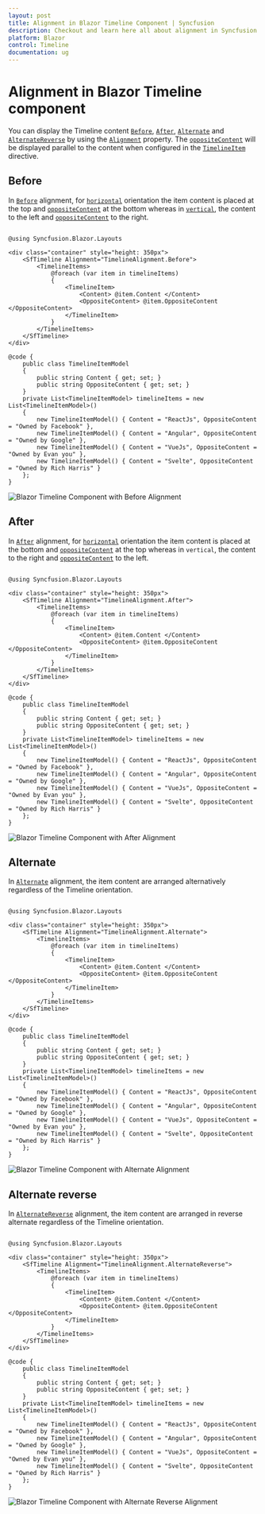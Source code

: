 ```yaml
---
layout: post
title: Alignment in Blazor Timeline Component | Syncfusion
description: Checkout and learn here all about alignment in Syncfusion Blazor Timeline component and more details.
platform: Blazor
control: Timeline
documentation: ug
---
```


# Alignment in Blazor Timeline component

You can display the Timeline content [`Before`](https://help.syncfusion.com/cr/blazor/Syncfusion.Blazor.Layouts.TimelineAlignment.html#Syncfusion_Blazor_Layouts_TimelineAlignment_Before), [`After`](https://help.syncfusion.com/cr/blazor/Syncfusion.Blazor.Layouts.TimelineAlignment.html#Syncfusion_Blazor_Layouts_TimelineAlignment_After), [`Alternate`](https://help.syncfusion.com/cr/blazor/Syncfusion.Blazor.Layouts.TimelineAlignment.html#Syncfusion_Blazor_Layouts_TimelineAlignment_Alternate) and [`AlternateReverse`](https://help.syncfusion.com/cr/blazor/Syncfusion.Blazor.Layouts.TimelineAlignment.html#Syncfusion_Blazor_Layouts_TimelineAlignment_AlternateReverse) by using the [`Alignment`](https://help.syncfusion.com/cr/blazor/Syncfusion.Blazor.Layouts.SfTimeline.html#Syncfusion_Blazor_Layouts_SfTimeline_Alignment) property. The [`oppositeContent`](https://help.syncfusion.com/cr/blazor/Syncfusion.Blazor.Layouts.TimelineItem.html#Syncfusion_Blazor_Layouts_TimelineItem_OppositeContent) will be displayed parallel to the content when configured in the [`TimelineItem`](https://help.syncfusion.com/cr/blazor/Syncfusion.Blazor.Layouts.TimelineItem.html) directive.

## Before

In [`Before`](https://help.syncfusion.com/cr/blazor/Syncfusion.Blazor.Layouts.TimelineAlignment.html#Syncfusion_Blazor_Layouts_TimelineAlignment_Before) alignment, for [`horizontal`](https://help.syncfusion.com/cr/blazor/Syncfusion.Blazor.Layouts.TimelineOrientation.html#Syncfusion_Blazor_Layouts_TimelineOrientation_Horizontal) orientation the item content is placed at the top and [`oppositeContent`](https://help.syncfusion.com/cr/blazor/Syncfusion.Blazor.Layouts.TimelineItem.html#Syncfusion_Blazor_Layouts_TimelineItem_OppositeContent) at the bottom whereas in [`vertical`](https://help.syncfusion.com/cr/blazor/Syncfusion.Blazor.Layouts.TimelineOrientation.html#Syncfusion_Blazor_Layouts_TimelineOrientation_Vertical), the content to the left and [`oppositeContent`](https://help.syncfusion.com/cr/blazor/Syncfusion.Blazor.Layouts.TimelineItem.html#Syncfusion_Blazor_Layouts_TimelineItem_OppositeContent) to the right.

```cshtml

@using Syncfusion.Blazor.Layouts

<div class="container" style="height: 350px">
    <SfTimeline Alignment="TimelineAlignment.Before">
        <TimelineItems>
            @foreach (var item in timelineItems)
            {
                <TimelineItem>
                    <Content> @item.Content </Content>
                    <OppositeContent> @item.OppositeContent </OppositeContent>
                </TimelineItem>
            }
        </TimelineItems>
    </SfTimeline>
</div>

@code {
    public class TimelineItemModel
    {
        public string Content { get; set; }
        public string OppositeContent { get; set; }
    }
    private List<TimelineItemModel> timelineItems = new List<TimelineItemModel>()
    {
        new TimelineItemModel() { Content = "ReactJs", OppositeContent = "Owned by Facebook" },
        new TimelineItemModel() { Content = "Angular", OppositeContent = "Owned by Google" },
        new TimelineItemModel() { Content = "VueJs", OppositeContent = "Owned by Evan you" },
        new TimelineItemModel() { Content = "Svelte", OppositeContent = "Owned by Rich Harris" }
    };
}

```

![Blazor Timeline Component with Before Alignment](./images/Blazor-align-before.png)

## After

In [`After`](https://help.syncfusion.com/cr/blazor/Syncfusion.Blazor.Layouts.TimelineAlignment.html#Syncfusion_Blazor_Layouts_TimelineAlignment_After) alignment, for [`horizontal`](https://help.syncfusion.com/cr/blazor/Syncfusion.Blazor.Layouts.TimelineOrientation.html#Syncfusion_Blazor_Layouts_TimelineOrientation_Horizontal) orientation the item content is placed at the bottom and [`oppositeContent`](https://help.syncfusion.com/cr/blazor/Syncfusion.Blazor.Layouts.TimelineItem.html#Syncfusion_Blazor_Layouts_TimelineItem_OppositeContent) at the top whereas in `vertical`, the content to the right and [`oppositeContent`](https://help.syncfusion.com/cr/blazor/Syncfusion.Blazor.Layouts.TimelineItem.html#Syncfusion_Blazor_Layouts_TimelineItem_OppositeContent) to the left.

```cshtml

@using Syncfusion.Blazor.Layouts

<div class="container" style="height: 350px">
    <SfTimeline Alignment="TimelineAlignment.After">
        <TimelineItems>
            @foreach (var item in timelineItems)
            {
                <TimelineItem>
                    <Content> @item.Content </Content>
                    <OppositeContent> @item.OppositeContent </OppositeContent>
                </TimelineItem>
            }
        </TimelineItems>
    </SfTimeline>
</div>

@code {
    public class TimelineItemModel
    {
        public string Content { get; set; }
        public string OppositeContent { get; set; }
    }
    private List<TimelineItemModel> timelineItems = new List<TimelineItemModel>()
    {
        new TimelineItemModel() { Content = "ReactJs", OppositeContent = "Owned by Facebook" },
        new TimelineItemModel() { Content = "Angular", OppositeContent = "Owned by Google" },
        new TimelineItemModel() { Content = "VueJs", OppositeContent = "Owned by Evan you" },
        new TimelineItemModel() { Content = "Svelte", OppositeContent = "Owned by Rich Harris" }
    };
}

```

![Blazor Timeline Component with After Alignment](./images/Blazor-align-after.png)

## Alternate

In [`Alternate`](https://help.syncfusion.com/cr/blazor/Syncfusion.Blazor.Layouts.TimelineAlignment.html#Syncfusion_Blazor_Layouts_TimelineAlignment_Alternate) alignment, the item content are arranged alternatively regardless of the Timeline orientation.

```cshtml

@using Syncfusion.Blazor.Layouts

<div class="container" style="height: 350px">
    <SfTimeline Alignment="TimelineAlignment.Alternate">
        <TimelineItems>
            @foreach (var item in timelineItems)
            {
                <TimelineItem>
                    <Content> @item.Content </Content>
                    <OppositeContent> @item.OppositeContent </OppositeContent>
                </TimelineItem>
            }
        </TimelineItems>
    </SfTimeline>
</div>

@code {
    public class TimelineItemModel
    {
        public string Content { get; set; }
        public string OppositeContent { get; set; }
    }
    private List<TimelineItemModel> timelineItems = new List<TimelineItemModel>()
    {
        new TimelineItemModel() { Content = "ReactJs", OppositeContent = "Owned by Facebook" },
        new TimelineItemModel() { Content = "Angular", OppositeContent = "Owned by Google" },
        new TimelineItemModel() { Content = "VueJs", OppositeContent = "Owned by Evan you" },
        new TimelineItemModel() { Content = "Svelte", OppositeContent = "Owned by Rich Harris" }
    };
}

```

![Blazor Timeline Component with Alternate Alignment](./images/Blazor-align-alternate.png)

## Alternate reverse

In [`AlternateReverse`](https://help.syncfusion.com/cr/blazor/Syncfusion.Blazor.Layouts.TimelineAlignment.html#Syncfusion_Blazor_Layouts_TimelineAlignment_AlternateReverse) alignment, the item content are arranged in reverse alternate regardless of the Timeline orientation.

```cshtml

@using Syncfusion.Blazor.Layouts

<div class="container" style="height: 350px">
    <SfTimeline Alignment="TimelineAlignment.AlternateReverse">
        <TimelineItems>
            @foreach (var item in timelineItems)
            {
                <TimelineItem>
                    <Content> @item.Content </Content>
                    <OppositeContent> @item.OppositeContent </OppositeContent>
                </TimelineItem>
            }
        </TimelineItems>
    </SfTimeline>
</div>

@code {
    public class TimelineItemModel
    {
        public string Content { get; set; }
        public string OppositeContent { get; set; }
    }
    private List<TimelineItemModel> timelineItems = new List<TimelineItemModel>()
    {
        new TimelineItemModel() { Content = "ReactJs", OppositeContent = "Owned by Facebook" },
        new TimelineItemModel() { Content = "Angular", OppositeContent = "Owned by Google" },
        new TimelineItemModel() { Content = "VueJs", OppositeContent = "Owned by Evan you" },
        new TimelineItemModel() { Content = "Svelte", OppositeContent = "Owned by Rich Harris" }
    };
}

```

![Blazor Timeline Component with Alternate Reverse Alignment](./images/Blazor-align-alternatereverse.png)